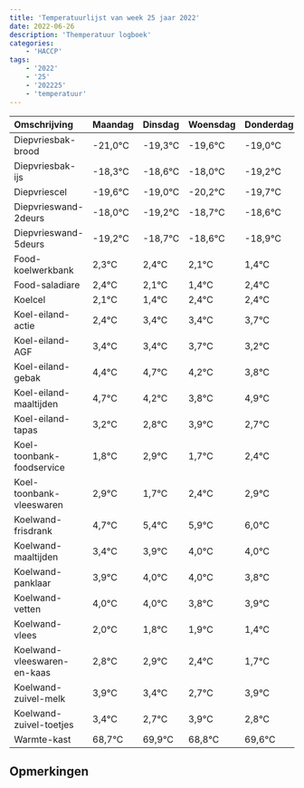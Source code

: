 ```yaml
---
title: 'Temperatuurlijst van week 25 jaar 2022'
date: 2022-06-26
description: 'Themperatuur logboek'
categories:
    - 'HACCP'
tags:
    - '2022'
    - '25'
    - '202225'
    - 'temperatuur'
---
```

|Omschrijving|Maandag|Dinsdag|Woensdag|Donderdag|Vrijdag|Zaterdag|Zondag|
|:---|:---|:---|:---|:---|:---|:---|:---|
|Diepvriesbak-brood|-21,0°C|-19,3°C|-19,6°C|-19,0°C|-20,2°C|-19,7°C|-19,6°C|
|Diepvriesbak-ijs|-18,3°C|-18,6°C|-18,0°C|-19,2°C|-18,7°C|-18,6°C|-18,9°C|
|Diepvriescel|-19,6°C|-19,0°C|-20,2°C|-19,7°C|-19,6°C|-19,9°C|-20,6°C|
|Diepvrieswand-2deurs|-18,0°C|-19,2°C|-18,7°C|-18,6°C|-18,9°C|-19,6°C|-18,6°C|
|Diepvrieswand-5deurs|-19,2°C|-18,7°C|-18,6°C|-18,9°C|-19,6°C|-18,6°C|-18,6°C|
|Food-koelwerkbank|2,3°C|2,4°C|2,1°C|1,4°C|2,4°C|2,4°C|2,7°C|
|Food-saladiare|2,4°C|2,1°C|1,4°C|2,4°C|2,4°C|2,7°C|2,2°C|
|Koelcel|2,1°C|1,4°C|2,4°C|2,4°C|2,7°C|2,2°C|1,8°C|
|Koel-eiland-actie|2,4°C|3,4°C|3,4°C|3,7°C|3,2°C|2,8°C|3,9°C|
|Koel-eiland-AGF|3,4°C|3,4°C|3,7°C|3,2°C|2,8°C|3,9°C|2,7°C|
|Koel-eiland-gebak|4,4°C|4,7°C|4,2°C|3,8°C|4,9°C|3,7°C|4,4°C|
|Koel-eiland-maaltijden|4,7°C|4,2°C|3,8°C|4,9°C|3,7°C|4,4°C|4,9°C|
|Koel-eiland-tapas|3,2°C|2,8°C|3,9°C|2,7°C|3,4°C|3,9°C|4,0°C|
|Koel-toonbank-foodservice|1,8°C|2,9°C|1,7°C|2,4°C|2,9°C|3,0°C|3,0°C|
|Koel-toonbank-vleeswaren|2,9°C|1,7°C|2,4°C|2,9°C|3,0°C|3,0°C|2,8°C|
|Koelwand-frisdrank|4,7°C|5,4°C|5,9°C|6,0°C|6,0°C|5,8°C|5,9°C|
|Koelwand-maaltijden|3,4°C|3,9°C|4,0°C|4,0°C|3,8°C|3,9°C|3,4°C|
|Koelwand-panklaar|3,9°C|4,0°C|4,0°C|3,8°C|3,9°C|3,4°C|2,7°C|
|Koelwand-vetten|4,0°C|4,0°C|3,8°C|3,9°C|3,4°C|2,7°C|3,9°C|
|Koelwand-vlees|2,0°C|1,8°C|1,9°C|1,4°C|0,7°C|1,9°C|0,8°C|
|Koelwand-vleeswaren-en-kaas|2,8°C|2,9°C|2,4°C|1,7°C|2,9°C|1,8°C|2,6°C|
|Koelwand-zuivel-melk|3,9°C|3,4°C|2,7°C|3,9°C|2,8°C|3,6°C|3,2°C|
|Koelwand-zuivel-toetjes|3,4°C|2,7°C|3,9°C|2,8°C|3,6°C|3,2°C|3,7°C|
|Warmte-kast|68,7°C|69,9°C|68,8°C|69,6°C|69,2°C|69,7°C|70,0°C|

## Opmerkingen


